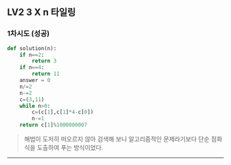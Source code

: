## LV2 3 X n 타일링

### 1차시도 (성공)
```python
def solution(n):
    if n==2:
        return 3
    if n==4:
        return 11
    answer = 0
    n/=2
    n-=2
    c=(3,11)
    while n>0:
        c=(c[1],c[1]*4-c[0])
        n-=1
    return c[1]%1000000007
```
>해법이 도저히 떠오르지 않아 검색해 보니 알고리즘적인 문제라기보다
단순 점화식을 도출하여 푸는 방식이었다.

---
